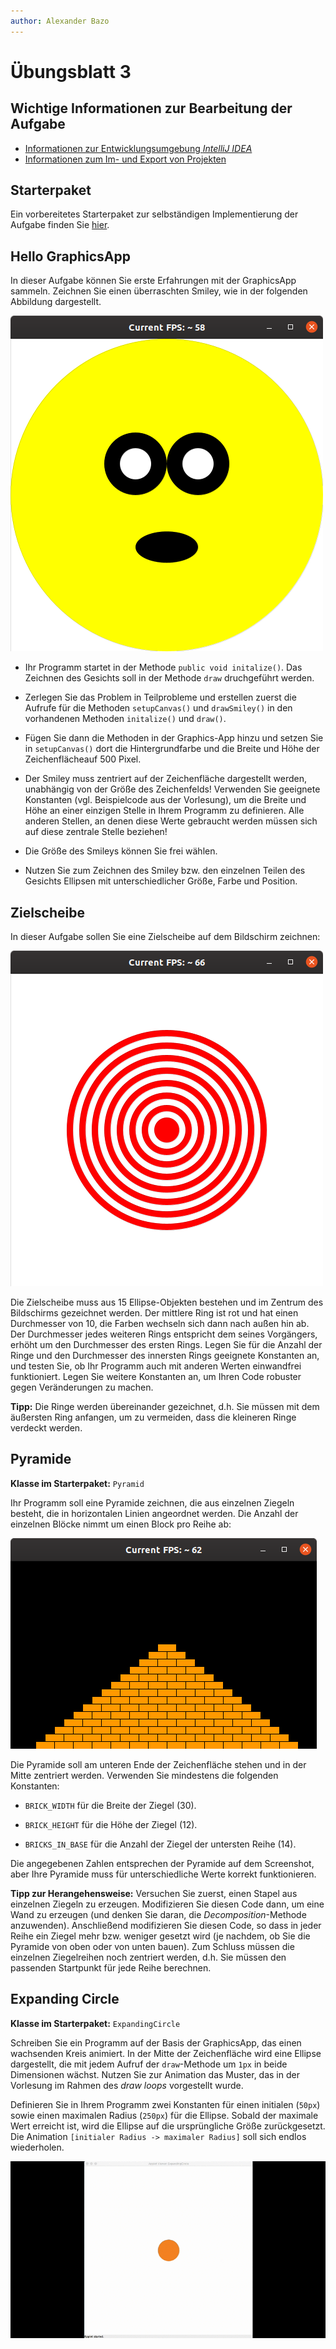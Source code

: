 ```yaml
---
author:	Alexander Bazo
---
```


# Übungsblatt 3

## Wichtige Informationen zur Bearbeitung der Aufgabe 
 - [Informationen zur Entwicklungsumgebung *IntelliJ IDEA*](https://regensburger-forscher.de/oop/tutorials/Entwicklungsumgebung)
 - [Informationen zum Im- und Export von Projekten](https://regensburger-forscher.de/oop/tutorials/Starterprojekte)

## Starterpaket

Ein vorbereitetes Starterpaket zur selbständigen Implementierung der Aufgabe finden Sie [hier](https://github.com/OOP-Regensburg/GraphicsApp-Exercise-03/archive/Starterpaket.zip).

## **Hello GraphicsApp**

In dieser Aufgabe können Sie erste Erfahrungen mit der GraphicsApp sammeln. Zeichnen Sie einen überraschten Smiley, wie in der folgenden Abbildung dargestellt.

<img src="img/u03-hello-graphicsApp.png" class="center" />

- Ihr Programm startet in der Methode `public void initalize()`. Das Zeichnen des Gesichts soll in der Methode `draw` druchgeführt werden.

- Zerlegen Sie das Problem in Teilprobleme und erstellen zuerst die Aufrufe für die Methoden `setupCanvas()` und `drawSmiley()` in den vorhandenen Methoden `initalize()` und `draw()`.

- Fügen Sie dann die Methoden in der Graphics-App hinzu und setzen Sie in `setupCanvas()` dort die Hintergrundfarbe und die Breite und Höhe der Zeichenflächeauf 500 Pixel.

- Der Smiley muss zentriert auf der Zeichenfläche dargestellt werden, unabhängig von der Größe des Zeichenfelds! Verwenden Sie geeignete Konstanten (vgl. Beispielcode aus der Vorlesung), um die Breite und Höhe an einer einzigen Stelle in Ihrem Programm zu definieren. Alle anderen Stellen, an denen diese Werte gebraucht werden müssen sich auf diese zentrale Stelle beziehen!

- Die Größe des Smileys können Sie frei wählen.

- Nutzen Sie zum Zeichnen des Smiley bzw. den einzelnen Teilen des Gesichts Ellipsen mit unterschiedlicher Größe, Farbe und Position.

## **Zielscheibe**

In dieser Aufgabe sollen Sie eine Zielscheibe auf dem Bildschirm
zeichnen:

<img src="img/u03-target.png" class="center" />

Die Zielscheibe muss aus 15 Ellipse-Objekten bestehen und im Zentrum des Bildschirms gezeichnet werden. Der mittlere Ring ist rot und hat einen Durchmesser von 10, die Farben wechseln sich dann nach außen hin ab. Der Durchmesser jedes weiteren Rings entspricht dem seines Vorgängers, erhöht um den Durchmesser des ersten Rings.  Legen Sie für die Anzahl der Ringe und den Durchmesser des innersten Rings geeignete Konstanten an, und testen Sie, ob Ihr Programm auch mit anderen Werten einwandfrei funktioniert. Legen Sie weitere Konstanten an, um Ihren Code robuster gegen Veränderungen zu machen.

**Tipp:** Die Ringe werden übereinander gezeichnet, d.h. Sie müssen mit dem äußersten Ring anfangen, um zu vermeiden, dass die kleineren Ringe verdeckt werden.

## **Pyramide**

**Klasse im Starterpaket:** `Pyramid`

Ihr Programm soll eine Pyramide zeichnen, die aus einzelnen Ziegeln besteht, die in horizontalen Linien angeordnet werden. Die Anzahl der einzelnen Blöcke nimmt um einen Block pro Reihe ab:

<img src="img/u03-pyramide.png" class="center" />

Die Pyramide soll am unteren Ende der Zeichenfläche stehen und in der Mitte zentriert werden. Verwenden Sie mindestens die folgenden Konstanten:

- `BRICK_WIDTH` für die Breite der Ziegel (30).

- `BRICK_HEIGHT` für die Höhe der Ziegel (12).

- `BRICKS_IN_BASE` für die Anzahl der Ziegel der untersten Reihe (14).

Die angegebenen Zahlen entsprechen der Pyramide auf dem Screenshot, aber Ihre Pyramide muss für unterschiedliche Werte korrekt funktionieren.

**Tipp zur Herangehensweise:** Versuchen Sie zuerst, einen Stapel aus einzelnen Ziegeln zu erzeugen. Modifizieren Sie diesen Code dann, um
eine Wand zu erzeugen (und denken Sie daran, die *Decomposition*-Methode anzuwenden). Anschließend modifizieren Sie diesen Code, so dass in jeder Reihe ein Ziegel mehr bzw. weniger gesetzt wird (je nachdem, ob Sie die Pyramide von oben oder von unten bauen). Zum Schluss müssen die einzelnen Ziegelreihen noch zentriert werden, d.h. Sie müssen den passenden Startpunkt für jede Reihe berechnen.

## **Expanding Circle**

**Klasse im Starterpaket:** `ExpandingCircle`

Schreiben Sie ein Programm auf der Basis der GraphicsApp, das einen wachsenden Kreis animiert. In der Mitte der Zeichenfläche wird eine Ellipse dargestellt, die mit jedem Aufruf der `draw`-Methode um `1px` in beide Dimensionen wächst. Nutzen Sie zur Animation das Muster, das in
der Vorlesung im Rahmen des *draw loops* vorgestellt wurde.

Definieren Sie in Ihrem Programm zwei Konstanten für einen initialen (`50px`) sowie einen maximalen Radius (`250px`) für die Ellipse. Sobald der maximale Wert erreicht ist, wird die Ellipse auf die ursprüngliche Größe zurückgesetzt. Die Animation `[initialer Radius -> maximaler Radius]` soll sich endlos wiederholen.

![](img/expandingCircle.gif)
